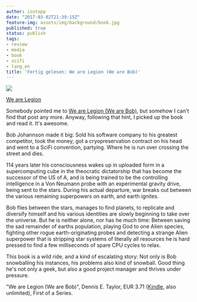 ```yaml
---
author: isotopp
date: "2017-03-02T21:39:15Z"
feature-img: assets/img/background/book.jpg
published: true
status: publish
tags:
- review
- media
- book
- scifi
- lang_en
title: 'Fertig gelesen: We are Legion (We are Bob)'
---
```

[![](/uploads/2017/03/Screen-Shot-2017-03-02-at-21.24.31.png)](https://www.amazon.de/Are-Legion-Bobiverse-Book-English-ebook/dp/B01LWAESYQ)

[We are Legion](https://www.amazon.de/Are-Legion-Bobiverse-Book-English-ebook/dp/B01LWAESYQ)

Somebody pointed me to
[We are Legion (We are Bob)](https://www.amazon.de/Are-Legion-Bobiverse-Book-English-ebook/dp/B01LWAESYQ),
but somehow I can't find that post any more. Anyway, following that hint, I
picked up the book and read it. It's awesome.

Bob Johannson made it big: Sold his software company to his greatest
competitor, took the money, got a cryopreservation contract on his head and
went to a SciFi convention, partying. Where he is run over crossing the
street and dies.

114 years later his consciousness wakes up in uploaded form in a
supercomputing cube in the theocratic dictatorship that has become the
successor of the US of A, and is being trained to be the controlling
intelligence in a Von Neumann probe with an experimental gravity drive,
being sent to the stars. During his actual departure, war breaks out between
the various remaining superpowers on earth, and earth ignites.

Bob flies between the stars, manages to find planets, to replicate and
diversify himself and his various identities are slowly beginning to take
over the universe. But he is neither alone, nor has he much time: Between
saving the sad remainder of earths population, playing God to one Alien
species, fighting other rogue earth-originating probes and detecting a
strange Alien superpower that is stripping star systems of literally all
resources he is hard pressed to find a few milliseconds of spare CPU cycles
to relax.

This book is a wild ride, and a kind of escalating story: Not only is Bob
snowballing his instances, his problems also kind of snowball. Good thing
he's not only a geek, but also a good project manager and thrives under
pressure. 

"We are Legion (We are Bob)", Dennis E. Taylor, EUR 3.71
([Kindle](https://www.amazon.de/Are-Legion-Bobiverse-Book-English-ebook/dp/B01LWAESYQ),
also unlimited), First of a Series.

